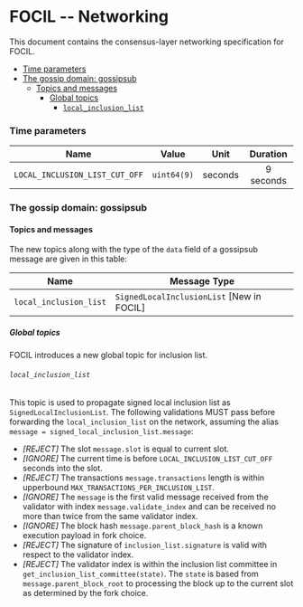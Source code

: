 # FOCIL -- Networking

This document contains the consensus-layer networking specification for FOCIL.

<!-- START doctoc generated TOC please keep comment here to allow auto update -->
<!-- DON'T EDIT THIS SECTION, INSTEAD RE-RUN doctoc TO UPDATE -->

- [Time parameters](#time-parameters)
- [The gossip domain: gossipsub](#the-gossip-domain-gossipsub)
  - [Topics and messages](#topics-and-messages)
    - [Global topics](#global-topics)
      - [`local_inclusion_list`](#local_inclusion_list)

<!-- END doctoc generated TOC please keep comment here to allow auto update -->

### Time parameters

| Name | Value | Unit | Duration |
| - | - | :-: | :-: |
| `LOCAL_INCLUSION_LIST_CUT_OFF` | `uint64(9)` | seconds | 9 seconds |


### The gossip domain: gossipsub

#### Topics and messages

The new topics along with the type of the `data` field of a gossipsub message are given in this table:

| Name                          | Message Type                                         |
|-------------------------------|------------------------------------------------------|
| `local_inclusion_list`    | `SignedLocalInclusionList` [New in FOCIL] |

##### Global topics

FOCIL introduces a new global topic for inclusion list.

###### `local_inclusion_list`

This topic is used to propagate signed local inclusion list as `SignedLocalInclusionList`.
The following validations MUST pass before forwarding the `local_inclusion_list` on the network, assuming the alias `message = signed_local_inclusion_list.message`:

- _[REJECT]_ The slot `message.slot` is equal to current slot.
- _[IGNORE]_ The current time is before `LOCAL_INCLUSION_LIST_CUT_OFF` seconds into the slot.
- _[REJECT]_ The transactions `message.transactions` length is within upperbound `MAX_TRANSACTIONS_PER_INCLUSION_LIST`.
- _[IGNORE]_ The `message` is the first valid message received from the validator with index `message.validate_index` and can be received no more than twice from the same validator index.
- _[IGNORE]_ The block hash `message.parent_block_hash` is a known execution payload in fork choice.
- _[REJECT]_ The signature of `inclusion_list.signature` is valid with respect to the validator index. 
- _[REJECT]_ The validator index is within the inclusion list committee in `get_inclusion_list_committee(state)`. The `state` is based from `message.parent_block_root` to processing the block up to the current slot as determined by the fork choice. 
